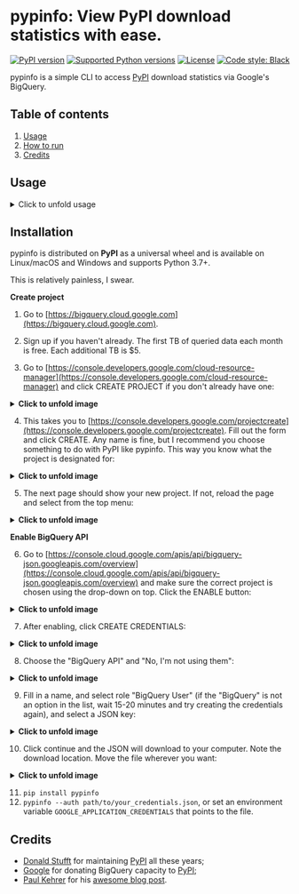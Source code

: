 # pypinfo: View PyPI download statistics with ease.

[![PyPI version](https://img.shields.io/pypi/v/pypinfo.svg?style=flat-square)](https://pypi.org/project/pypinfo)
[![Supported Python versions](https://img.shields.io/pypi/pyversions/pypinfo.svg?style=flat-square)](https://pypi.org/project/pypinfo)
[![License](https://img.shields.io/badge/license-MIT-blue.svg?style=flat-square)](https://en.wikipedia.org/wiki/MIT_License)
[![Code style: Black](https://img.shields.io/badge/code%20style-black-000000.svg?style=flat-square)](https://github.com/psf/black)

pypinfo is a simple CLI to access [PyPI](https://pypi.org/) download statistics via Google's BigQuery.

## Table of contents

1. [Usage](#usage)
2. [How to run](#installation)
3. [Credits](#credits)

## Usage

<details>
  <summary>
  Click to unfold usage
  </summary>

```console
$ pypinfo
    Usage: pypinfo [OPTIONS] [PROJECT] [FIELDS]... COMMAND [ARGS]...

        Valid fields are:

        project | version | file | pyversion | percent3 | percent2 | impl | impl-version |

        openssl | date | month | year | country | installer | installer-version |

        setuptools-version | system | system-release | distro | distro-version | cpu |

        libc | libc-version

    Options:
        -a, --auth TEXT         Path to Google credentials JSON file.
        --run / --test          --test simply prints the query.
        -j, --json              Print data as JSON, with keys `rows` and `query`.
        -i, --indent INTEGER    JSON indentation level.
        -t, --timeout INTEGER   Milliseconds. Default: 120000 (2 minutes)
        -l, --limit TEXT        Maximum number of query results. Default: 10
        -d, --days TEXT         Number of days in the past to include. Default: 30
        -sd, --start-date TEXT  Must be negative or YYYY-MM[-DD]. Default: -31
        -ed, --end-date TEXT    Must be negative or YYYY-MM[-DD]. Default: -1
        -m, --month TEXT        Shortcut for -sd & -ed for a single YYYY-MM month.
        -w, --where TEXT        WHERE conditional. Default: file.project = "project"
        -o, --order TEXT        Field to order by. Default: download_count
        --all                   Show downloads by all installers, not only pip.
        -pc, --percent          Print percentages.
        -md, --markdown         Output as Markdown.
        -v, --verbose           Print debug messages to stderr.
        --version               Show the version and exit.
        -h, --help              Show this message and exit.
```

pypinfo accepts 0 or more options, followed by exactly 1 project, followed by
0 or more fields. By default only the last 30 days are queried. Let's take a
look at some examples!

_Tip_: If queries are resulting in NoneType errors, increase timeout.

### Downloads for a project

```console
    $ pypinfo requests
    Served from cache: False
    Data processed: 2.83 GiB
    Data billed: 2.83 GiB
    Estimated cost: $0.02

    | download_count |
    | -------------- |
    |    116,353,535 |
```

### All downloads

```console
    $ pypinfo ""
    Served from cache: False
    Data processed: 116.15 GiB
    Data billed: 116.15 GiB
    Estimated cost: $0.57

    | download_count |
    | -------------- |
    |  8,642,447,168 |
```

### Downloads for a project by Python version

```console
    $ pypinfo django pyversion
    Served from cache: False
    Data processed: 967.33 MiB
    Data billed: 968.00 MiB
    Estimated cost: $0.01

    | python_version | download_count |
    | -------------- | -------------- |
    | 3.8            |      1,735,967 |
    | 3.6            |      1,654,871 |
    | 3.7            |      1,326,423 |
    | 2.7            |        876,621 |
    | 3.9            |        524,570 |
    | 3.5            |        258,609 |
    | 3.4            |         12,769 |
    | 3.10           |          3,050 |
    | 3.3            |            225 |
    | 2.6            |            158 |
    | Total          |      6,393,263 |
```

### All downloads by country code

```console
    $ pypinfo "" country
    Served from cache: False
    Data processed: 150.40 GiB
    Data billed: 150.40 GiB
    Estimated cost: $0.74

    | country | download_count |
    | ------- | -------------- |
    | US      |  6,614,473,568 |
    | IE      |    336,037,059 |
    | IN      |    192,914,402 |
    | DE      |    186,968,946 |
    | NL      |    182,691,755 |
    | None    |    141,753,357 |
    | BE      |    111,234,463 |
    | GB      |    109,539,219 |
    | SG      |    106,375,274 |
    | FR      |     86,036,896 |
    | Total   |  8,068,024,939 |
```

### Downloads for a project by system and distribution

```console
    $ pypinfo cryptography system distro
    Served from cache: False
    Data processed: 2.52 GiB
    Data billed: 2.52 GiB
    Estimated cost: $0.02

    | system_name | distro_name                     | download_count |
    | ----------- | ------------------------------- | -------------- |
    | Linux       | Ubuntu                          |     19,524,538 |
    | Linux       | Debian GNU/Linux                |     11,662,104 |
    | Linux       | Alpine Linux                    |      3,105,553 |
    | Linux       | Amazon Linux AMI                |      2,427,975 |
    | Linux       | Amazon Linux                    |      2,374,869 |
    | Linux       | CentOS Linux                    |      1,955,181 |
    | Windows     | None                            |      1,522,069 |
    | Linux       | CentOS                          |        568,370 |
    | Darwin      | macOS                           |        489,859 |
    | Linux       | Red Hat Enterprise Linux Server |        296,858 |
    | Total       |                                 |     43,927,376 |
```

### Most popular projects in the past year

```console
    $ pypinfo --days 365 "" project
    Served from cache: False
    Data processed: 1.69 TiB
    Data billed: 1.69 TiB
    Estimated cost: $8.45

    | project         | download_count |
    | --------------- | -------------- |
    | urllib3         |  1,382,528,406 |
    | six             |  1,172,798,441 |
    | botocore        |  1,053,169,690 |
    | requests        |    995,387,353 |
    | setuptools      |    992,794,567 |
    | certifi         |    948,518,394 |
    | python-dateutil |    934,709,454 |
    | idna            |    929,781,443 |
    | s3transfer      |    877,565,186 |
    | chardet         |    854,744,674 |
    | Total           | 10,141,997,608 |
```

Downloads between two YYYY-MM-DD dates
-----------------------------------------

```console
    $ pypinfo --start-date 2018-04-01 --end-date 2018-04-30 setuptools
    Served from cache: False
    Data processed: 571.37 MiB
    Data billed: 572.00 MiB
    Estimated cost: $0.01

    | download_count |
    | -------------- |
    |      8,972,826 |
```

### Downloads between two YYYY-MM dates

- A yyyy-mm ``--start-date`` defaults to the first day of the month
- A yyyy-mm ``--end-date`` defaults to the last day of the month

```console
    $ pypinfo --start-date 2018-04 --end-date 2018-04 setuptools
    Served from cache: False
    Data processed: 571.37 MiB
    Data billed: 572.00 MiB
    Estimated cost: $0.01

    | download_count |
    | -------------- |
    |      8,972,826 |
```

### Downloads for a single YYYY-MM month

```console
    $ pypinfo --month 2018-04 setuptools
    Served from cache: False
    Data processed: 571.37 MiB
    Data billed: 572.00 MiB
    Estimated cost: $0.01

    | download_count |
    | -------------- |
    |      8,972,826 |
```

### Percentage of Python 3 downloads of the top 100 projects in the past year

Let's use ``--test`` to only see the query instead of sending it.

```console
    $ pypinfo --test --days 365 --limit 100 "" project percent3
    SELECT
        file.project as project,
        ROUND(100 * SUM(CASE WHEN REGEXP_EXTRACT(details.python, r"^([^\.]+)") = "3" THEN 1 ELSE 0 END) / COUNT(*), 1) as percent_3,
        COUNT(*) as download_count,
    FROM `bigquery-public-data.pypi.file_downloads`
    WHERE timestamp BETWEEN TIMESTAMP_ADD(CURRENT_TIMESTAMP(), INTERVAL -366 DAY) AND TIMESTAMP_ADD(CURRENT_TIMESTAMP(), INTERVAL -1 DAY)
        AND details.installer.name = "pip"
    GROUP BY
        project
    ORDER BY
        download_count DESC
    LIMIT 100
```

### Downloads for a given version

pypinfo supports `PEP 440 version matching <https://peps.python.org/pep-0440/#version-matching>`_.

We can use it to query stats on a given major version.

```console

    $ pypinfo -pc 'pip==21.*' pyversion version
    Served from cache: False
    Data processed: 34.45 MiB
    Data billed: 35.00 MiB
    Estimated cost: $0.01

    | python_version | version | percent | download_count |
    | -------------- | ------- | ------- | -------------- |
    | 3.6            | 21.3.1  |  78.74% |         10,430 |
    | 3.8            | 21.3.1  |   7.81% |          1,034 |
    | 3.7            | 21.2.1  |   3.59% |            476 |
    | 3.7            | 21.3.1  |   2.60% |            345 |
    | 3.7            | 21.0.1  |   2.25% |            298 |
    | 3.8            | 21.0.1  |   1.58% |            209 |
    | 3.8            | 21.2.1  |   1.42% |            188 |
    | 3.7            | 21.1.2  |   0.81% |            107 |
    | 3.9            | 21.3.1  |   0.69% |             92 |
    | 3.8            | 21.1.1  |   0.51% |             67 |
    | Total          |         |         |         13,246 |
```

We can also use it to query stats on an exact version:

```console
    $ pypinfo -pc 'numpy==1.23rc3' pyversion version
    Served from cache: False
    Data processed: 34.01 MiB
    Data billed: 35.00 MiB
    Estimated cost: $0.01

    | python_version | version   | percent | download_count |
    | -------------- | --------- | ------- | -------------- |
    | 3.9            | 1.23.0rc3 |  63.33% |             38 |
    | 3.8            | 1.23.0rc3 |  28.33% |             17 |
    | 3.10           | 1.23.0rc3 |   8.33% |              5 |
    | Total          |           |         |             60 |
```

</details>


## Installation

pypinfo is distributed on **PyPI** as a universal wheel and is available on
Linux/macOS and Windows and supports Python 3.7+.

This is relatively painless, I swear.

**Create project**

1. Go to [https://bigquery.cloud.google.com](https://bigquery.cloud.google.com).
2. Sign up if you haven't already. The first TB of queried data each month
   is free. Each additional TB is $5.

3. Go to [https://console.developers.google.com/cloud-resource-manager](https://console.developers.google.com/cloud-resource-manager) and click CREATE PROJECT if you don't already have one:

<details>
  <summary>
  <b>Click to unfold image</b>
  </summary>

  ![create](https://user-images.githubusercontent.com/1324225/47172949-6f4ea880-d315-11e8-8587-8b8117efeae9.png "CREATE PROJECT")
 </details>    

4. This takes you to [https://console.developers.google.com/projectcreate](https://console.developers.google.com/projectcreate). Fill out the form and click CREATE. Any name is fine, but I recommend you choose something to do with PyPI like pypinfo. This way you know what the project is designated for:

<details>
  <summary>
  <b>Click to unfold image</b>
  </summary>

  ![click](https://user-images.githubusercontent.com/1324225/47173020-986f3900-d315-11e8-90ab-4b2ecd85b88e.png) 
</details> 

5. The next page should show your new project. If not, reload the page and select from the top menu:

<details>
  <summary>
  <b>Click to unfold image</b>
  </summary>

  ![show](https://user-images.githubusercontent.com/1324225/47173170-0b78af80-d316-11e8-879e-01f34e139b80.png)
</details> 

**Enable BigQuery API**

6. Go to [https://console.cloud.google.com/apis/api/bigquery-json.googleapis.com/overview](https://console.cloud.google.com/apis/api/bigquery-json.googleapis.com/overview) and make sure the correct project is chosen using the drop-down on top. Click the ENABLE button:

<details>
  <summary>
  <b>Click to unfold image</b>
  </summary>

  ![enable](https://user-images.githubusercontent.com/1324225/47173408-a6718980-d316-11e8-94c2-a17ff54fc389.png)
</details> 

7. After enabling, click CREATE CREDENTIALS:

<details>
  <summary>
  <b>Click to unfold image</b>
  </summary>

  ![credentials](https://user-images.githubusercontent.com/1324225/47173432-bc7f4a00-d316-11e8-8152-6a0e6cfab70f.png)
</details> 

8. Choose the "BigQuery API" and "No, I'm not using them":

<details>
  <summary>
  <b>Click to unfold image</b>
  </summary>

  ![bigquery-api](https://user-images.githubusercontent.com/1324225/47173510-ec2e5200-d316-11e8-8508-2bfbb8f6b02f.png)
</details> 

9. Fill in a name, and select role "BigQuery User" (if the "BigQuery" is not an option
   in the list, wait 15-20 minutes and try creating the credentials again), and select a JSON key:

<details>
  <summary>
  <b>Click to unfold image</b>
  </summary>

  ![bigquery-user](https://user-images.githubusercontent.com/1324225/47173576-18e26980-d317-11e8-8bfe-e4775d965e32.png)
</details>

10. Click continue and the JSON will download to your computer. Note the download location. Move the file wherever you want:

<details>
  <summary>
  <b>Click to unfold image</b>
  </summary>

  ![download](https://user-images.githubusercontent.com/1324225/47173614-331c4780-d317-11e8-9ed2-fc76557a2bf6.png)
</details>   

11. `pip install pypinfo`
12. `pypinfo --auth path/to/your_credentials.json`, or set an environment variable
    `GOOGLE_APPLICATION_CREDENTIALS` that points to the file.

Credits
-------

- [Donald Stufft](https://github.com/dstufft) for maintaining [PyPI](https://pypi.org) all these years;
- [Google](https://github.com/google) for donating BigQuery capacity to [PyPI](https://pypi.org);
- [Paul Kehrer](https://github.com/reaperhulk) for his [awesome blog post](https://langui.sh/2016/12/09/data-driven-decisions).
